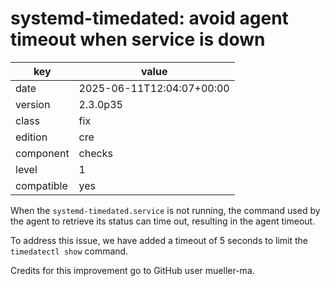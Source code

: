 [//]: # (werk v2)
# systemd-timedated: avoid agent timeout when service is down

key        | value
---------- | ---
date       | 2025-06-11T12:04:07+00:00
version    | 2.3.0p35
class      | fix
edition    | cre
component  | checks
level      | 1
compatible | yes

When the `systemd-timedated.service` is not running,
the command used by the agent to retrieve its status can time out,
resulting in the agent timeout.

To address this issue, we have added a timeout of 5 seconds
to limit the `timedatectl show` command.

Credits for this improvement go to GitHub user mueller-ma.
